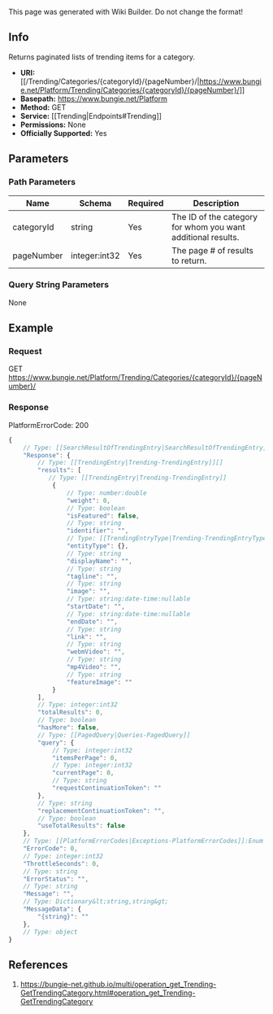 <span class="wiki-builder">This page was generated with Wiki Builder. Do not change the format!</span>

## Info
Returns paginated lists of trending items for a category.

* **URI:** [[/Trending/Categories/{categoryId}/{pageNumber}/|https://www.bungie.net/Platform/Trending/Categories/{categoryId}/{pageNumber}/]]
* **Basepath:** https://www.bungie.net/Platform
* **Method:** GET
* **Service:** [[Trending|Endpoints#Trending]]
* **Permissions:** None
* **Officially Supported:** Yes

## Parameters
### Path Parameters
Name | Schema | Required | Description
---- | ------ | -------- | -----------
categoryId | string | Yes | The ID of the category for whom you want additional results.
pageNumber | integer:int32 | Yes | The page # of results to return.

### Query String Parameters
None

## Example
### Request
GET https://www.bungie.net/Platform/Trending/Categories/{categoryId}/{pageNumber}/

### Response
PlatformErrorCode: 200
```javascript
{
    // Type: [[SearchResultOfTrendingEntry|SearchResultOfTrendingEntry]]
    "Response": {
        // Type: [[TrendingEntry|Trending-TrendingEntry]][]
        "results": [
           // Type: [[TrendingEntry|Trending-TrendingEntry]]
            {
                // Type: number:double
                "weight": 0,
                // Type: boolean
                "isFeatured": false,
                // Type: string
                "identifier": "",
                // Type: [[TrendingEntryType|Trending-TrendingEntryType]]:Enum
                "entityType": {},
                // Type: string
                "displayName": "",
                // Type: string
                "tagline": "",
                // Type: string
                "image": "",
                // Type: string:date-time:nullable
                "startDate": "",
                // Type: string:date-time:nullable
                "endDate": "",
                // Type: string
                "link": "",
                // Type: string
                "webmVideo": "",
                // Type: string
                "mp4Video": "",
                // Type: string
                "featureImage": ""
            }
        ],
        // Type: integer:int32
        "totalResults": 0,
        // Type: boolean
        "hasMore": false,
        // Type: [[PagedQuery|Queries-PagedQuery]]
        "query": {
            // Type: integer:int32
            "itemsPerPage": 0,
            // Type: integer:int32
            "currentPage": 0,
            // Type: string
            "requestContinuationToken": ""
        },
        // Type: string
        "replacementContinuationToken": "",
        // Type: boolean
        "useTotalResults": false
    },
    // Type: [[PlatformErrorCodes|Exceptions-PlatformErrorCodes]]:Enum
    "ErrorCode": 0,
    // Type: integer:int32
    "ThrottleSeconds": 0,
    // Type: string
    "ErrorStatus": "",
    // Type: string
    "Message": "",
    // Type: Dictionary&lt;string,string&gt;
    "MessageData": {
        "{string}": ""
    },
    // Type: object
}

```

## References
1. https://bungie-net.github.io/multi/operation_get_Trending-GetTrendingCategory.html#operation_get_Trending-GetTrendingCategory
